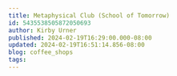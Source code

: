 ```yaml
---
title: Metaphysical Club (School of Tomorrow)
id: 5435538505872050693
author: Kirby Urner
published: 2024-02-19T16:29:00.000-08:00
updated: 2024-02-19T16:51:14.856-08:00
blog: coffee_shops
tags: 
---
```


